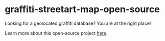 # graffiti-streetart-map-open-source

Looking for a geolocated graffiti database?
You are at the right place!

Learn more about this open-source project [here](https://github.com/aegiz/graffiti-streetart-map-open-source).
